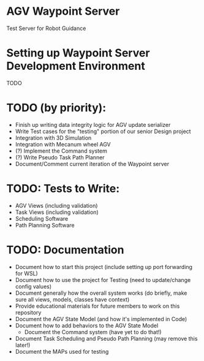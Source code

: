 # AGV Waypoint Server

Test Server for Robot Guidance

# Setting up Waypoint Server Development Environment

TODO

# TODO (by priority):

- Finish up writing data integrity logic for AGV update serializer
- Write Test cases for the "testing" portion of our senior Design project
- Integration with 3D Simulation
- Integration with Mecanum wheel AGV
- (?) Implement the Command system
- (?) Write Pseudo Task Path Planner
- Document/Comment current iteration of the Waypoint server

# TODO: Tests to Write:

- AGV Views (including validation)
- Task Views (including validation)
- Scheduling Software
- Path Planning Software

# TODO: Documentation

- Document how to start this project (include setting up port forwarding for WSL)
- Document how to use the project for Testing (need to update/change config values)
- Document generally how the overall system works (do briefly, make sure all views, models, classes have context)
- Provide educational materials for future members to work on this repository
- Document the AGV State Model (and how it's implemented in Code)
- Document how to add behaviors to the AGV State Model
  - Document the Command system (have yet to do that!)
- Document Task Scheduling and Pseudo Path Planning (may remove this later!)
- Document the MAPs used for testing
